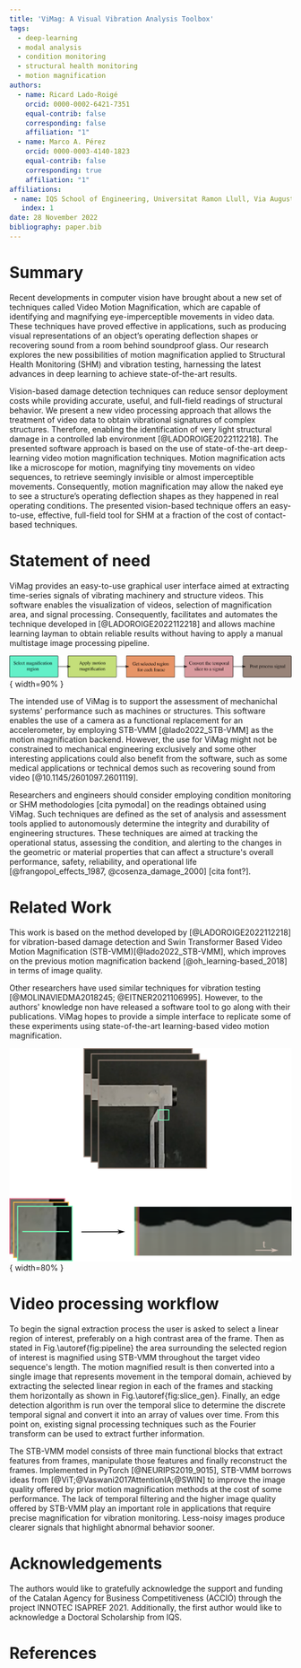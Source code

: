 ```yaml
---
title: 'ViMag: A Visual Vibration Analysis Toolbox'
tags:
  - deep-learning
  - modal analysis
  - condition monitoring
  - structural health monitoring
  - motion magnification
authors:
  - name: Ricard Lado-Roigé
    orcid: 0000-0002-6421-7351
    equal-contrib: false
    corresponding: false
    affiliation: "1"
  - name: Marco A. Pérez
    orcid: 0000-0003-4140-1823
    equal-contrib: false
    corresponding: true
    affiliation: "1"
affiliations:
 - name: IQS School of Engineering, Universitat Ramon Llull, Via Augusta 390, 08017 Barcelona, Spain
   index: 1
date: 28 November 2022
bibliography: paper.bib
---
```


# Summary

Recent developments in computer vision have brought about a new set of techniques called Video Motion Magnification, which are capable of identifying and magnifying eye-imperceptible movements in video data. These techniques have proved effective in applications, such as producing visual representations of an object’s operating deflection shapes or recovering sound from a room behind soundproof glass. Our research explores the new possibilities of motion magnification applied to Structural Health Monitoring (SHM) and vibration testing, harnessing the latest advances in deep learning to achieve state-of-the-art results.

Vision-based damage detection techniques can reduce sensor deployment costs while providing accurate, useful, and full-field readings of structural behavior. We present a new video processing approach that allows the treatment of video data to obtain vibrational signatures of complex structures. Therefore, enabling the identification of very light structural damage in a controlled lab environment [@LADOROIGE2022112218]. The presented software approach is based on the use of state-of-the-art deep-learning video motion magnification techniques. Motion magnification acts like a microscope for motion, magnifying tiny movements on video sequences, to retrieve seemingly invisible or almost imperceptible movements. Consequently, motion magnification may allow the naked eye to see a structure’s operating deflection shapes as they happened in real operating conditions. The presented vision-based technique offers an easy-to-use, effective, full-field tool for SHM at a fraction of the cost of contact-based techniques.


# Statement of need

ViMag provides an easy-to-use graphical user interface aimed at extracting time-series signals of vibrating machinery and structure videos. This software enables the visualization of videos, selection of magnification area, and signal processing. Consequently, facilitates and automates the technique developed in [@LADOROIGE2022112218] and allows machine learning layman to obtain reliable results without having to apply a manual multistage image processing pipeline.

![Video sequence to signal pipeline \label{fig:pipeline}](pipeline_chart.png){ width=90% }

The intended use of ViMag is to support the assessment of mechanichal systems' performance such as machines or structures. This software enables the use of a camera as a functional replacement for an accelerometer, by employing STB-VMM [@lado2022_STB-VMM] as the motion magnification backend. However, the use for ViMag might not be constrained to mechanical engineering exclusively and some other interesting applications could also benefit from the software, such as some medical applications or technical demos such as recovering sound from video [@10.1145/2601097.2601119].

Researchers and engineers should consider employing condition monitoring or SHM methodologies [cita pymodal] on the readings obtained using ViMag. Such techniques are defined as the set of analysis and assessment tools applied to autonomously determine the integrity and durability of engineering structures. These techniques are aimed at tracking the operational status, assessing the condition, and alerting to the changes in the geometric or material properties that can affect a structure's overall performance, safety, reliability, and operational life [@frangopol_effects_1987, @cosenza_damage_2000] [cita font?].


# Related Work

This work is based on the method developed by [@LADOROIGE2022112218] for vibration-based damage detection and Swin Transformer Based Video Motion Magnification (STB-VMM)[@lado2022_STB-VMM], which improves on the previous motion magnification backend [@oh_learning-based_2018] in terms of image quality.

Other researchers have used similar techniques for vibration testing [@MOLINAVIEDMA2018245; @EITNER2021106995]. However, to the authors' knowledge non have released a software tool to go along with their publications. ViMag hopes to provide a simple interface to replicate some of these experiments using state-of-the-art learning-based video motion magnification.

![Video sequence transformation to temporal slice \label{fig:slice_gen}](slice_gen.png){ width=80% }

# Video processing workflow

To begin the signal extraction process the user is asked to select a linear region of interest, preferably on a high contrast area of the frame. Then as stated in Fig.\autoref{fig:pipeline} the area surrounding the selected region of interest is magnified using STB-VMM throughout the target video sequence's length. The motion magnified result is then converted into a single image that represents movement in the temporal domain, achieved by extracting the selected linear region in each of the frames and stacking them horizontally as shown in Fig.\autoref{fig:slice_gen}. Finally, an edge detection algorithm is run over the temporal slice to determine the discrete temporal signal and convert it into an array of values over time. From this point on, existing signal processing techniques such as the Fourier transform can be used to extract further information.

The STB-VMM model consists of three main functional blocks that extract features from frames, manipulate those features and finally reconstruct the frames. Implemented in PyTorch [@NEURIPS2019_9015], STB-VMM borrows ideas from [@ViT;@Vaswani2017AttentionIA;@SWIN] to improve the image quality offered by prior motion magnification methods at the cost of some performance. The lack of temporal filtering and the higher image quality offered by STB-VMM play an important role in applications that require precise magnification for vibration monitoring. Less-noisy images produce clearer signals that highlight abnormal behavior sooner.


# Acknowledgements

The authors would like to gratefully acknowledge the support and funding of the Catalan Agency for Business
Competitiveness (ACCIÓ) through the project INNOTEC ISAPREF 2021. Additionally, the first author would like to
acknowledge a Doctoral Scholarship from IQS.


# References